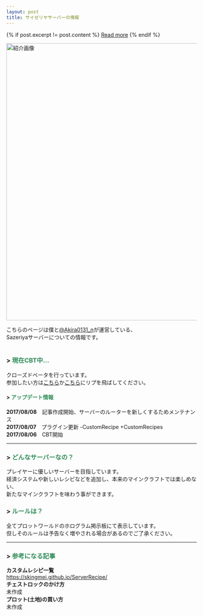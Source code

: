 ```yaml
---
layout: post
title: サイゼリヤサーバーの情報
---
```


{% if post.excerpt != post.content %}
    <a href="{{ site.baseurl }}{{ post.url }}">Read more</a>
{% endif %}

<img width="735" alt="紹介画像" src="http://i.imgur.com/O1LGgRO.jpg">

こちらのページは僕と[@Akira0131_n](https://twitter.com/Akira0131_n)が運営している、<br>
Sazeriyaサーバーについての情報です。<br>
<br>
### > <font color="seagreen"> 現在CBT中...  </font>  
クローズドベータを行っています。<br>
参加したい方は[こちら](https://twitter.com/Akira0131_n/status/893113278406156288)か[こちら](https://twitter.com/pawa783/status/894185978729947137)にリプを飛ばしてください。
#### > <font color="seagreen"> アップデート情報</font>  
**2017/08/08**　記事作成開始、サーバーのルーターを新しくするためメンテナンス<br>
**2017/08/07**　プラグイン更新 -CustomRecipe +CustomRecipes<br>
**2017/08/06**　CBT開始<br>
***
### > <font color="seagreen"> どんなサーバーなの？  </font>  
プレイヤーに優しいサーバーを目指しています。<br>
経済システムや新しいレシピなどを追加し、本来のマインクラフトでは楽しめない、<br>
新たなマインクラフトを味わう事ができます。
### > <font color="seagreen"> ルールは？  </font>  
全てプロットワールドのホログラム掲示板にて表示しています。<br>
但しそのルールは予告なく増やされる場合があるのでご了承ください。<br>

***
### > <font color="seagreen"> 参考になる記事  </font>  
**カスタムレシピ一覧**<br>
https://skingmei.github.io/ServerRecipe/ <br>
**チェストロックのかけ方**<br>
未作成<br>
**プロット(土地)の買い方**<br>
未作成<br>
